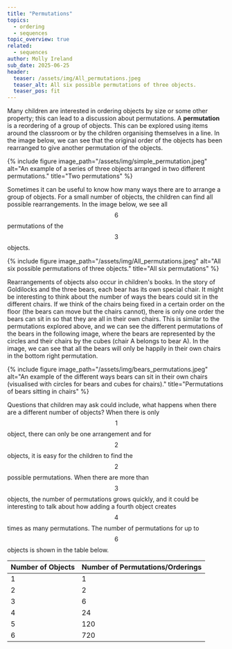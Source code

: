 ```yaml
---
title: "Permutations"
topics: 
  - ordering
  - sequences
topic_overview: true
related: 
  - sequences
author: Molly Ireland
sub_date: 2025-06-25
header:
  teaser: /assets/img/All_permutations.jpeg
  teaser_alt: All six possible permutations of three objects.
  teaser_pos: fit
---
```

Many children are interested in ordering objects by size or some other property; this can lead to a discussion about permutations. A **permutation** is a reordering of a group of objects. This can be explored using items around the classroom or by the children organising themselves in a line. In the image below, we can see that the original order of the objects has been rearranged to give another permutation of the objects.

{% include figure image_path="/assets/img/simple_permutation.jpeg" alt="An example of a series of three objects arranged in two different permutations." title="Two permutations" %}

Sometimes it can be useful to know how many ways there are to arrange a group of objects. For a small number of objects, the children can find all possible rearrangements. In the image below, we see all $$6$$ permutations of the $$3$$ objects.

{% include figure image_path="/assets/img/All_permutations.jpeg" alt="All six possible permutations of three objects." title="All six permutations" %}

Rearrangements of objects also occur in children's books. In the story of Goldilocks and the three bears, each bear has its own special chair. It might be interesting to think about the number of ways the bears could sit in the different chairs. If we think of the chairs being fixed in a certain order on the floor (the bears can move but the chairs cannot), there is only one order the bears can sit in so that they are all in their own chairs. This is similar to the permutations explored above, and we can see the different permutations of the bears in the following image, where the bears are represented by the circles and their chairs by the cubes (chair A belongs to bear A). In the image, we can see that all the bears will only be happily in their own chairs in the bottom right permutation.

{% include figure image_path="/assets/img/bears_permutations.jpeg" alt="An example of the different ways bears can sit in their own chairs (visualised with circles for bears and cubes for chairs)." title="Permutations of bears sitting in chairs" %}

Questions that children may ask could include, what happens when there are a different number of objects? When there is only $$1$$ object, there can only be one arrangement and for $$2$$ objects, it is easy for the children to find the $$2$$ possible permutations. When there are more than $$3$$ objects, the number of permutations grows quickly, and it could be interesting to talk about how adding a fourth object creates $$4$$ times as many permutations. The number of permutations for up to $$6$$ objects is shown in the table below.

| Number of Objects | Number of Permutations/Orderings |
| --- | ----------- |
| 1 | 1 |
| 2 | 2 |
| 3 | 6 |
| 4 | 24 |
| 5 | 120 |
| 6 | 720 |
